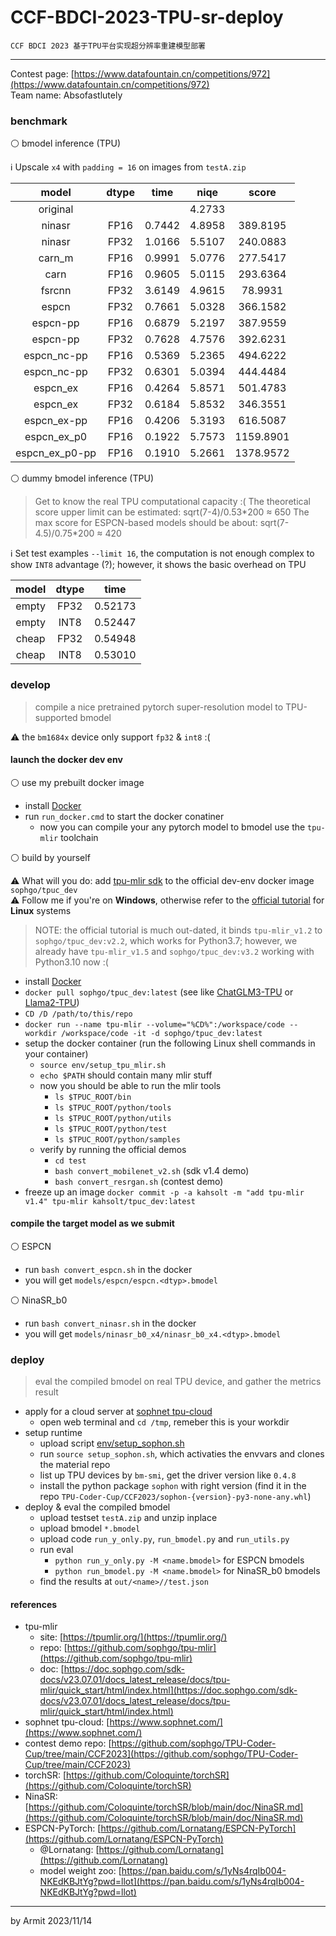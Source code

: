 # CCF-BDCI-2023-TPU-sr-deploy

    CCF BDCI 2023 基于TPU平台实现超分辨率重建模型部署

----

Contest page: [https://www.datafountain.cn/competitions/972](https://www.datafountain.cn/competitions/972)  
Team name: Absofastlutely  


### benchmark

⚪ bmodel inference (TPU)

ℹ Upscale `x4` with `padding = 16` on images from `testA.zip`

| model | dtype | time | niqe | score |
| :-: | :-: | :-: | :-: | :-: |
| original       |      |        | 4.2733 |           |
| ninasr         | FP16 | 0.7442 | 4.8958 |  389.8195 |
| ninasr         | FP32 | 1.0166 | 5.5107 |  240.0883 |
| carn_m         | FP16 | 0.9991 | 5.0776 |  277.5417 |
| carn           | FP16 | 0.9605 | 5.0115 |  293.6364 |
| fsrcnn         | FP32 | 3.6149 | 4.9615 |   78.9931 |
| espcn          | FP32 | 0.7661 | 5.0328 |  366.1582 |
| espcn-pp       | FP16 | 0.6879 | 5.2197 |  387.9559 |
| espcn-pp       | FP32 | 0.7628 | 4.7576 |  392.6231 |
| espcn_nc-pp    | FP16 | 0.5369 | 5.2365 |  494.6222 |
| espcn_nc-pp    | FP32 | 0.6301 | 5.0394 |  444.4484 |
| espcn_ex       | FP16 | 0.4264 | 5.8571 |  501.4783 |
| espcn_ex       | FP32 | 0.6184 | 5.8532 |  346.3551 |
| espcn_ex-pp    | FP16 | 0.4206 | 5.3193 |  616.5087 |
| espcn_ex_p0    | FP16 | 0.1922 | 5.7573 | 1159.8901 |
| espcn_ex_p0-pp | FP16 | 0.1910 | 5.2661 | 1378.9572 |

⚪ dummy bmodel inference (TPU)

> Get to know the real TPU computational capacity :(
> The theoretical score upper limit can be estimated: sqrt(7-4)/0.53\*200 ≈ 650
> The max score for ESPCN-based models should be about: sqrt(7-4.5)/0.75\*200 ≈ 420

ℹ Set test examples `--limit 16`, the computation is not enough complex to show `INT8` advantage (?); however, it shows the basic overhead on TPU

| model | dtype | time |
| :-: | :-: | :-: |
| empty | FP32 | 0.52173 |
| empty | INT8 | 0.52447 |
| cheap | FP32 | 0.54948 |
| cheap | INT8 | 0.53010 |


### develop

> compile a nice pretrained pytorch super-resolution model to TPU-supported bmodel

⚠ the `bm1684x` device only support `fp32` & `int8` :(

#### launch the docker dev env

⚪ use my prebuilt docker image

- install [Docker](https://docs.docker.com/get-docker/)
- run `run_docker.cmd` to start the docker conatiner
  - now you can compile your any pytorch model to bmodel use the `tpu-mlir` toolchain

⚪ build by yourself

⚠ What will you do: add [tpu-mlir sdk](https://github.com/sophgo/tpu-mlir) to the official dev-env docker image `sophgo/tpuc_dev`  
⚠ Follow me if you're on **Windows**, otherwise refer to the [official tutorial](https://github.com/sophgo/TPU-Coder-Cup/tree/main/CCF2023#13-%E9%85%8D%E7%BD%AE%E5%BC%80%E5%8F%91%E7%8E%AF%E5%A2%83) for **Linux** systems  

> NOTE: the official tutorial is much out-dated, it binds `tpu-mlir_v1.2` to `sophgo/tpuc_dev:v2.2`, which works for Python3.7; however, we already have `tpu-mlir_v1.5` and `sophgo/tpuc_dev:v3.2` working with Python3.10 now :(

- install [Docker](https://docs.docker.com/get-docker/)
- `docker pull sophgo/tpuc_dev:latest` (see like [ChatGLM3-TPU](https://github.com/sophgo/ChatGLM3-TPU) or [Llama2-TPU](https://github.com/sophgo/Llama2-TPU))
- `CD /D /path/to/this/repo`
- `docker run --name tpu-mlir --volume="%CD%":/workspace/code --workdir /workspace/code -it -d sophgo/tpuc_dev:latest`
- setup the docker container (run the following Linux shell commands in your container)
  - `source env/setup_tpu_mlir.sh`
  - `echo $PATH` should contain many mlir stuff
  - now you should be able to run the mlir tools
    - `ls $TPUC_ROOT/bin`
    - `ls $TPUC_ROOT/python/tools`
    - `ls $TPUC_ROOT/python/utils`
    - `ls $TPUC_ROOT/python/test`
    - `ls $TPUC_ROOT/python/samples`
  - verify by running the official demos
    - `cd test`
    - `bash convert_mobilenet_v2.sh` (sdk v1.4 demo)
    - `bash convert_resrgan.sh` (contest demo)
- freeze up an image `docker commit -p -a kahsolt -m "add tpu-mlir v1.4" tpu-mlir kahsolt/tpuc_dev:latest`

#### compile the target model as we submit

⚪ ESPCN

- run `bash convert_espcn.sh` in the docker
- you will get `models/espcn/espcn.<dtyp>.bmodel`

⚪ NinaSR_b0

- run `bash convert_ninasr.sh` in the docker
- you will get `models/ninasr_b0_x4/ninasr_b0_x4.<dtyp>.bmodel`


### deploy

> eval the compiled bmodel on real TPU device, and gather the metrics result

- apply for a cloud server at [sophnet tpu-cloud](https://www.sophnet.com/)
  - open web terminal and `cd /tmp`, remeber this is your workdir
- setup runtime
  - upload script [env/setup_sophon.sh](setup_sophon.sh)
  - run `source setup_sophon.sh`, which activaties the envvars and clones the material repo
  - list up TPU devices by `bm-smi`, get the driver version like `0.4.8`
  - install the python package `sophon` with right version (find it in the repo `TPU-Coder-Cup/CCF2023/sophon-{version}-py3-none-any.whl`)
- deploy & eval the compiled bmodel
  - upload testset `testA.zip` and unzip inplace
  - upload bmodel `*.bmodel`
  - upload code `run_y_only.py`, `run_bmodel.py` and `run_utils.py`
  - run eval
    - `python run_y_only.py -M <name.bmodel>` for ESPCN bmodels
    - `python run_bmodel.py -M <name.bmodel>` for NinaSR_b0 bmodels
  - find the results at `out/<name>//test.json`


#### references

- tpu-mlir
  - site: [https://tpumlir.org/](https://tpumlir.org/)
  - repo: [https://github.com/sophgo/tpu-mlir](https://github.com/sophgo/tpu-mlir)
  - doc: [https://doc.sophgo.com/sdk-docs/v23.07.01/docs_latest_release/docs/tpu-mlir/quick_start/html/index.html](https://doc.sophgo.com/sdk-docs/v23.07.01/docs_latest_release/docs/tpu-mlir/quick_start/html/index.html)
- sophnet tpu-cloud: [https://www.sophnet.com/](https://www.sophnet.com/)
- contest demo repo: [https://github.com/sophgo/TPU-Coder-Cup/tree/main/CCF2023](https://github.com/sophgo/TPU-Coder-Cup/tree/main/CCF2023)
- torchSR: [https://github.com/Coloquinte/torchSR](https://github.com/Coloquinte/torchSR)
 - NinaSR: [https://github.com/Coloquinte/torchSR/blob/main/doc/NinaSR.md](https://github.com/Coloquinte/torchSR/blob/main/doc/NinaSR.md)
- ESPCN-PyTorch: [https://github.com/Lornatang/ESPCN-PyTorch](https://github.com/Lornatang/ESPCN-PyTorch)
  - @Lornatang: [https://github.com/Lornatang](https://github.com/Lornatang)
  - model weight zoo: [https://pan.baidu.com/s/1yNs4rqIb004-NKEdKBJtYg?pwd=llot](https://pan.baidu.com/s/1yNs4rqIb004-NKEdKBJtYg?pwd=llot)

----
by Armit
2023/11/14
